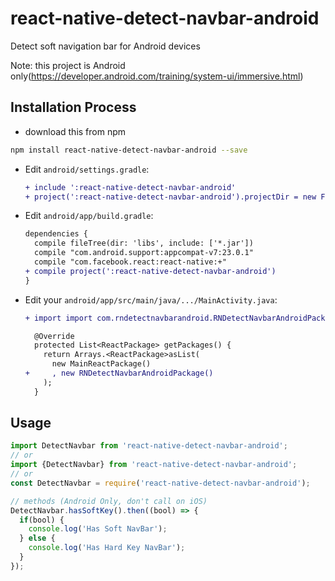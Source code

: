 # react-native-detect-navbar-android
Detect soft navigation bar for Android devices

Note: this project is Android only(https://developer.android.com/training/system-ui/immersive.html)

## Installation Process

* download this from npm

```bash
npm install react-native-detect-navbar-android --save
```

* Edit `android/settings.gradle`:

  ```diff
  + include ':react-native-detect-navbar-android'
  + project(':react-native-detect-navbar-android').projectDir = new File(rootProject.projectDir, '../node_modules/react-native-detect-navbar-android/android')
  ```

* Edit `android/app/build.gradle`:

  ```diff
  dependencies {
    compile fileTree(dir: 'libs', include: ['*.jar'])
    compile "com.android.support:appcompat-v7:23.0.1"
    compile "com.facebook.react:react-native:+"
  + compile project(':react-native-detect-navbar-android')
  }
  ```

* Edit your `android/app/src/main/java/.../MainActivity.java`:

  ```diff
  + import import com.rndetectnavbarandroid.RNDetectNavbarAndroidPackage;
  ```
  
  ```diff
    @Override
    protected List<ReactPackage> getPackages() {
      return Arrays.<ReactPackage>asList(
        new MainReactPackage()
  +     , new RNDetectNavbarAndroidPackage()
      );
    }
  ```

## Usage

```js
import DetectNavbar from 'react-native-detect-navbar-android';
// or
import {DetectNavbar} from 'react-native-detect-navbar-android';
// or
const DetectNavbar = require('react-native-detect-navbar-android');

// methods (Android Only, don't call on iOS)
DetectNavbar.hasSoftKey().then((bool) => {
  if(bool) {
    console.log('Has Soft NavBar');
  } else {
    console.log('Has Hard Key NavBar');
  }
});
```

